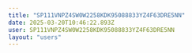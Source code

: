 ```yaml
---
title: "SP111VNPZ4SW0W2258KDK95088833YZ4F63DRE5NN"
date: 2025-03-20T10:46:22.893Z
user: SP111VNPZ4SW0W2258KDK95088833YZ4F63DRE5NN
layout: "users"
---
```

    